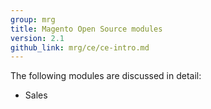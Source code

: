 ```yaml
---
group: mrg
title: Magento Open Source modules
version: 2.1
github_link: mrg/ce/ce-intro.md
---
```


The following modules are discussed in detail:

* Sales
